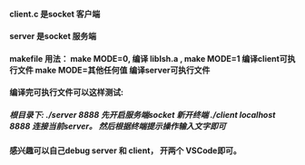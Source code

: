 #### client.c 是socket 客户端

#### server 是socket 服务端

#### makefile 用法： make MODE=0, 编译 liblsh.a , make MODE=1 编译client可执行文件  make MODE=其他任何值 编译server可执行文件

#### 编译完可执行文件可以这样测试:
##### 根目录下: ./server 8888 先开启服务端socket   新开终端 ./client localhost 8888  连接当前server。 然后根据终端提示操作输入文字即可

#### 感兴趣可以自己debug server 和 client， 开两个 VSCode即可。
